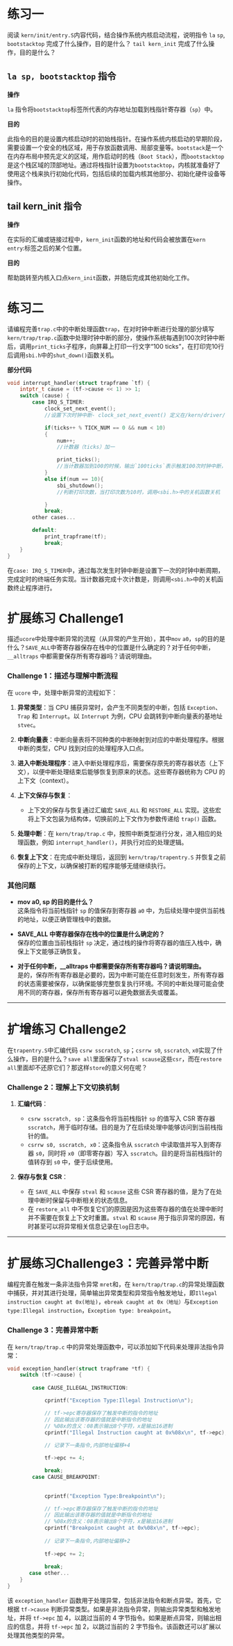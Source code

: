 # **练习一** 
阅读 `kern/init/entry.S`内容代码，结合操作系统内核启动流程，说明指令 `la` `sp`, `bootstacktop` 完成了什么操作，目的是什么？ `tail kern_init` 完成了什么操作，目的是什么？
## **`la sp, bootstacktop` 指令** 
**操作**

`la` 指令将`bootstacktop`标签所代表的内存地址加载到栈指针寄存器（`sp`）中。

**目的**

此指令的目的是设置内核启动时的初始栈指针。在操作系统内核启动的早期阶段，需要设置一个安全的栈区域，用于存放函数调用、局部变量等。`bootstack`是一个在内存布局中预先定义的区域，用作启动时的栈（`Boot Stack`），而`bootstacktop`是这个栈区域的顶部地址。通过将栈指针设置为`bootstacktop`，内核就准备好了使用这个栈来执行初始化代码，包括后续的加载内核其他部分、初始化硬件设备等操作。

## **tail kern_init 指令**
**操作**

在实际的汇编或链接过程中，`kern_init`函数的地址和代码会被放置在`kern entry`:标签之后的某个位置。

**目的**

帮助跳转至内核入口点`kern_init`函数，并随后完成其他初始化工作。

# **练习二** 

请编程完善`trap.c`中的中断处理函数`trap`，在对时钟中断进行处理的部分填写`kern/trap/trap.c`函数中处理时钟中断的部分，使操作系统每遇到100次时钟中断后，调用`print_ticks`子程序，向屏幕上打印一行文字“100 ticks”，在打印完10行后调用`sbi.h`中的`shut_down()`函数关机。

**部分代码**

```c
void interrupt_handler(struct trapframe `tf) {
    intptr_t cause = (tf->cause << 1) >> 1;
    switch (cause) {  
        case IRQ_S_TIMER:
            clock_set_next_event();
            //设置下次时钟中断- clock_set_next_event() 定义在/kern/driver/clock.c

            if(ticks++ % TICK_NUM == 0 && num < 10)
            {
                num++;
                //计数器（ticks）加一

                print_ticks();
                //当计数器加到100的时候，输出`100ticks`表示触发100次时钟中断，同时打印次数（num）加一
            }
            else if(num == 10){
                sbi_shutdown();
                //判断打印次数，当打印次数为10时，调用<sbi.h>中的关机函数关机

            }
            break;
        other cases...

        default:
            print_trapframe(tf);
            break;
    }
}

```
在`case: IRQ_S_TIMER`中，通过每次发生时钟中断是设置下一次的时钟中断周期，完成定时的终端任务实现。当计数器完成十次计数是，则调用`<sbi.h>`中的关机函数终止程序进行。

# **扩展练习 Challenge1** 
描述`ucore`中处理中断异常的流程（从异常的产生开始），其中`mov` `a0`，`sp`的目的是什么？`SAVE_ALL`中寄寄存器保存在栈中的位置是什么确定的？对于任何中断，`__alltraps` 中都需要保存所有寄存器吗？请说明理由。

### Challenge 1：描述与理解中断流程

在 `ucore` 中，处理中断异常的流程如下：

1. **异常类型**：当 CPU 捕获异常时，会产生不同类型的中断，包括 `Exception`、`Trap` 和 `Interrupt`。以 `Interrupt` 为例，CPU 会跳转到中断向量表的基地址 `stvec`。

2. **中断向量表**：中断向量表将不同种类的中断映射到对应的中断处理程序。根据中断的类型，CPU 找到对应的处理程序入口点。

3. **进入中断处理程序**：进入中断处理程序后，需要保存原先的寄存器状态（上下文），以便中断处理结束后能够恢复到原来的状态。这些寄存器统称为 CPU 的上下文（context）。

4. **上下文保存与恢复**：
   - 上下文的保存与恢复通过汇编宏 `SAVE_ALL` 和 `RESTORE_ALL` 实现。这些宏将上下文包装为结构体，切换前的上下文作为参数传递给 `trap()` 函数。

5. **处理中断**：在 `kern/trap/trap.c` 中，按照中断类型进行分发，进入相应的处理函数，例如 `interrupt_handler()`，并执行对应的处理逻辑。

6. **恢复上下文**：在完成中断处理后，返回到 `kern/trap/trapentry.S` 并恢复之前保存的上下文，以确保被打断的程序能够无缝继续执行。

### 其他问题

- **mov a0, sp 的目的是什么？**  
  这条指令将当前栈指针 `sp` 的值保存到寄存器 `a0` 中，为后续处理中提供当前栈的地址，以便正确管理栈中的数据。

- **SAVE_ALL 中寄存器保存在栈中的位置是什么确定的？**  
  保存的位置由当前栈指针 `sp` 决定，通过栈的操作将寄存器的值压入栈中，确保上下文能够正确恢复。

- **对于任何中断，__alltraps 中都需要保存所有寄存器吗？请说明理由。**  
  是的，保存所有寄存器是必要的，因为中断可能在任意时刻发生，所有寄存器的状态需要被保存，以确保能够完整恢复执行环境。不同的中断处理可能会使用不同的寄存器，保存所有寄存器可以避免数据丢失或覆盖。

---


# **扩增练习 Challenge2** 
在`trapentry.S`中汇编代码 `csrw sscratch`, `sp`；`csrrw s0`, `sscratch`, `x0`实现了什么操作，目的是什么？`save all`里面保存了`stval scause`这些`csr`，而在`restore all`里面却不还原它们？那这样`store`的意义何在呢？
### Challenge 2：理解上下文切换机制

1. **汇编代码**：
   - `csrw sscratch, sp`：这条指令将当前栈指针 `sp` 的值写入 CSR 寄存器 `sscratch`，用于临时存储。目的是为了在后续处理中能够访问到当前栈指针的值。
   - `csrrw s0, sscratch, x0`：这条指令从 `sscratch` 中读取值并写入到寄存器 `s0`，同时将 `x0`（即零寄存器）写入 `sscratch`。目的是将当前栈指针的值转存到 `s0` 中，便于后续使用。

2. **保存与恢复 CSR**：
   - 在 `SAVE_ALL` 中保存 `stval` 和 `scause` 这些 CSR 寄存器的值，是为了在处理中断时保留与中断相关的状态信息。
   - 在 `restore_all` 中不恢复它们的原因是因为这些寄存器的值在处理中断时并不需要在恢复上下文时重置。`stval` 和 `scause` 用于指示异常的原因，有时甚至可以将异常相关信息记录在`log`日志中。

---


# **扩展练习Challenge3：完善异常中断** 
编程完善在触发一条非法指令异常 `mret`和，在 `kern/trap/trap.c`的异常处理函数中捕获，并对其进行处理，简单输出异常类型和异常指令触发地址，即`Illegal instruction caught at 0x(地址)`，`ebreak caught at 0x（地址）`与`Exception type:Illegal instruction`，`Exception type: breakpoint`。


### Challenge 3：完善异常中断

在 `kern/trap/trap.c` 中的异常处理函数中，可以添加如下代码来处理非法指令异常：

```c
void exception_handler(struct trapframe *tf) {
    switch (tf->cause) {
       
        case CAUSE_ILLEGAL_INSTRUCTION:

            cprintf("Exception Type:Illegal Instruction\n");

            // tf->epc寄存器保存了触发中断的指令的地址
            // 因此输出该寄存器的值就是中断指令的地址
            // %08x的含义：08表示输出8个字符，x是输出16进制
            cprintf("Illegal Instruction caught at 0x%08x\n", tf->epc);
            
            // 记录下一条指令,内部地址偏移+4

            tf->epc += 4;

            break;
        case CAUSE_BREAKPOINT:

            
            cprintf("Exception Type:Breakpoint\n");

            // tf->epc寄存器保存了触发中断的指令的地址
            // 因此输出该寄存器的值就是中断指令的地址
            // %08x的含义：08表示输出8个字符，x是输出16进制
            cprintf("Breakpoint caught at 0x%08x\n", tf->epc);
            
            // 记录下一条指令,内部地址偏移+2
            
            tf->epc += 2;
            
            break;
       case other...
    }
}

```

该 `exception_handler` 函数用于处理异常，包括非法指令和断点异常。首先，它根据 `tf->cause` 判断异常类型。如果是非法指令异常，则输出异常类型和触发地址，并将 `tf->epc` 加 4，以跳过当前的 4 字节指令。如果是断点异常，则输出相应的信息，并将 `tf->epc` 加 2，以跳过当前的 2 字节指令。该函数还可以扩展以处理其他类型的异常。
